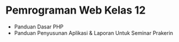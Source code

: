 # Pemrograman Web Kelas 12

- Panduan Dasar PHP
- Panduan Penyusunan Aplikasi & Laporan Untuk Seminar Prakerin
